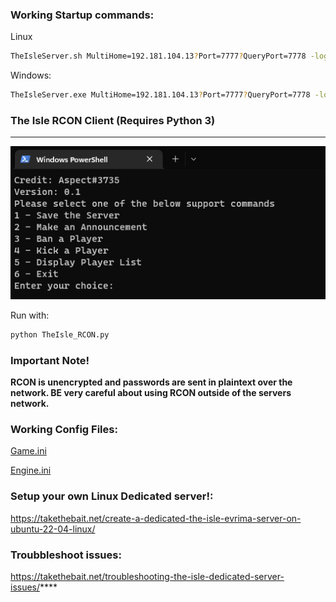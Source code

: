 ### Working Startup commands:

Linux

```bash
TheIsleServer.sh MultiHome=192.181.104.13?Port=7777?QueryPort=7778 -log
```

Windows:

```bash
TheIsleServer.exe MultiHome=192.181.104.13?Port=7777?QueryPort=7778 -log
```

### The Isle RCON Client (Requires Python 3)

---

![Alt text](/RCON_Screenshot.png?raw=true "Screenshot")

Run with:

```bash
python TheIsle_RCON.py
```

### **Important Note!**

**RCON is unencrypted and passwords are sent in plaintext over the network. BE very careful about using RCON outside of the servers network.** 

### Working Config Files:

[Game.ini](https://github.com/modernham/The-Isle-Evrima-Server-Tools/blob/main/Game.ini)

[Engine.ini](https://github.com/modernham/The-Isle-Evrima-Server-Tools/blob/main/Engine.ini)


### Setup your own Linux Dedicated server!:

https://takethebait.net/create-a-dedicated-the-isle-evrima-server-on-ubuntu-22-04-linux/

### Troubbleshoot issues:
https://takethebait.net/troubleshooting-the-isle-dedicated-server-issues/****
